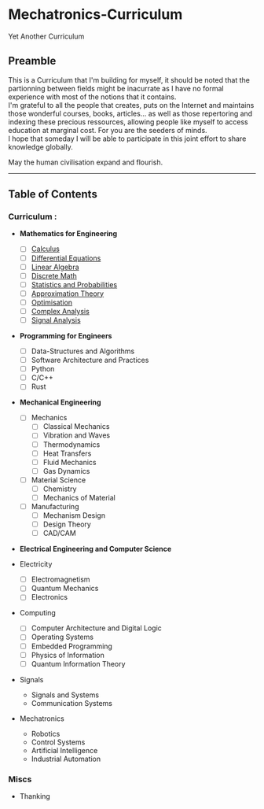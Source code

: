 # Mechatronics-Curriculum

Yet Another Curriculum

## Preamble

This is a Curriculum that I'm building for myself, it should be noted that the partionning between fields might be inacurrate as I have no formal experience with most of the notions
that it contains. \
I'm grateful to all the people that creates, puts on the Internet and maintains those wonderful courses, books, articles... as well as those repertoring and indexing these precious ressources,
allowing people like myself to access education at marginal cost. For you are the seeders of minds. \
I hope that someday I will be able to participate in this joint effort to share knowledge globally.

May the human civilisation expand and flourish.

---

## Table of Contents

### Curriculum :

- **Mathematics for Engineering**

  - [ ] [Calculus](./docs/mathForEng/Calculus.md)
  - [ ] [Differential Equations](./docs/mathForEng/DiffEquations.md)
  - [ ] [Linear Algebra](./docs/mathForEng/LinAlgebra.md)
  - [ ] [Discrete Math](./docs/mathForEng/DiscreteMath.md)
  - [ ] [Statistics and Probabilities](./docs/mathForEng/StatsProbs.md)
  - [ ] [Approximation Theory](./docs/mathForEng/ApproxTheory.md)
  - [ ] [Optimisation](./docs/mathForEng/Optimisation.md)
  - [ ] [Complex Analysis](./docs/mathForEng/CplxAnalysis.md)
  - [ ] [Signal Analysis](./docs/mathForEng/signAnalysis.md)

- **Programming for Engineers**

  - [ ] Data-Structures and Algorithms
  - [ ] Software Architecture and Practices
  - [ ] Python
  - [ ] C/C++
  - [ ] Rust

- **Mechanical Engineering**

  - [ ] Mechanics
    - [ ] Classical Mechanics
    - [ ] Vibration and Waves
    - [ ] Thermodynamics
    - [ ] Heat Transfers
    - [ ] Fluid Mechanics
    - [ ] Gas Dynamics
  - [ ] Material Science
    - [ ] Chemistry
    - [ ] Mechanics of Material
  - [ ] Manufacturing
    - [ ] Mechanism Design
    - [ ] Design Theory
    - [ ] CAD/CAM

- **Electrical Engineering and Computer Science**

- Electricity
  - [ ] Electromagnetism
  - [ ] Quantum Mechanics
  - [ ] Electronics
- Computing
  - [ ] Computer Architecture and Digital Logic
  - [ ] Operating Systems
  - [ ] Embedded Programming
  - [ ] Physics of Information
  - [ ] Quantum Information Theory
- Signals

  - Signals and Systems
  - Communication Systems

- Mechatronics
  - Robotics
  - Control Systems
  - Artificial Intelligence
  - Industrial Automation

### Miscs

- Thanking
